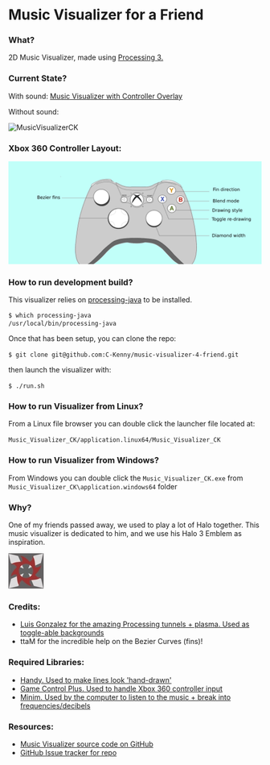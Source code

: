 # Music Visualizer for a Friend

### What?
2D Music Visualizer, made using [Processing 3.](https://processing.org/)


### Current State?

With sound: [Music Visualizer with Controller Overlay](https://vimeo.com/501329047)


Without sound:

![MusicVisualizerCK](output/music_visualizer_output_2021_01_17.gif)

### Xbox 360 Controller Layout:

![Xbox 360 Controller Layout](documentation/xbox-360-controller.png)

### How to run development build?

This visualizer relies on [processing-java](https://github.com/processing/processing/wiki/Command-Line) to be installed.

```
$ which processing-java
/usr/local/bin/processing-java
```

Once that has been setup, you can clone the repo:

`$ git clone git@github.com:C-Kenny/music-visualizer-4-friend.git`

then launch the visualizer with:

`$ ./run.sh`

### How to run Visualizer from Linux?

From a Linux file browser you can double click the launcher file located at:

`Music_Visualizer_CK/application.linux64/Music_Visualizer_CK`

### How to run Visualizer from Windows?

From Windows you can double click the `Music_Visualizer_CK.exe` from `Music_Visualizer_CK\application.windows64` folder

### Why?

One of my friends passed away, we used to play a lot of Halo together. This music visualizer is dedicated to him, and we use his Halo 3 Emblem as inspiration.

![Halo3Emblem](media/h3_emblem.jpg)

### Credits:

- [Luis Gonzalez for the amazing Processing tunnels + plasma. Used as toggle-able backgrounds](https://luis.net/)
- ttaM for the incredible help on the Bezier Curves (fins)!

### Required Libraries:

- [Handy. Used to make lines look 'hand-drawn'](https://github.com/gicentre/handy)
- [Game Control Plus. Used to handle Xbox 360 controller input](http://lagers.org.uk/gamecontrol/)
- [Minim. Used by the computer to listen to the music + break into frequencies/decibels](http://code.compartmental.net/tools/minim/)


### Resources:

- [Music Visualizer source code on GitHub](https://github.com/C-Kenny/music-visualizer-4-friend)
- [GitHub Issue tracker for repo](https://github.com/C-Kenny/music-visualizer-4-friend/issues)
